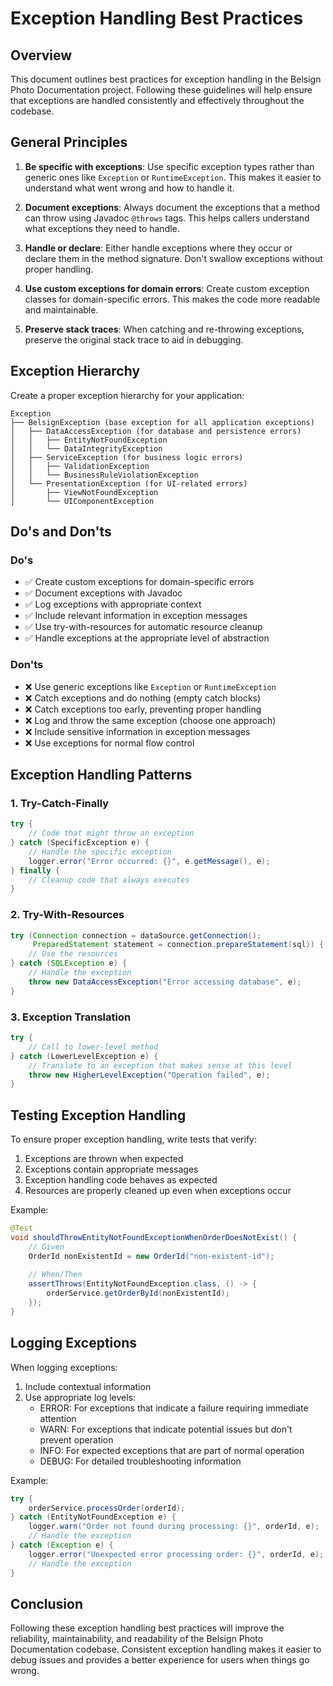 # Exception Handling Best Practices

## Overview

This document outlines best practices for exception handling in the Belsign Photo Documentation project. Following these guidelines will help ensure that exceptions are handled consistently and effectively throughout the codebase.

## General Principles

1. **Be specific with exceptions**: Use specific exception types rather than generic ones like `Exception` or `RuntimeException`. This makes it easier to understand what went wrong and how to handle it.

2. **Document exceptions**: Always document the exceptions that a method can throw using Javadoc `@throws` tags. This helps callers understand what exceptions they need to handle.

3. **Handle or declare**: Either handle exceptions where they occur or declare them in the method signature. Don't swallow exceptions without proper handling.

4. **Use custom exceptions for domain errors**: Create custom exception classes for domain-specific errors. This makes the code more readable and maintainable.

5. **Preserve stack traces**: When catching and re-throwing exceptions, preserve the original stack trace to aid in debugging.

## Exception Hierarchy

Create a proper exception hierarchy for your application:

```
Exception
├── BelsignException (base exception for all application exceptions)
│   ├── DataAccessException (for database and persistence errors)
│   │   ├── EntityNotFoundException
│   │   └── DataIntegrityException
│   ├── ServiceException (for business logic errors)
│   │   ├── ValidationException
│   │   └── BusinessRuleViolationException
│   └── PresentationException (for UI-related errors)
│       ├── ViewNotFoundException
│       └── UIComponentException
```

## Do's and Don'ts

### Do's

- ✅ Create custom exceptions for domain-specific errors
- ✅ Document exceptions with Javadoc
- ✅ Log exceptions with appropriate context
- ✅ Include relevant information in exception messages
- ✅ Use try-with-resources for automatic resource cleanup
- ✅ Handle exceptions at the appropriate level of abstraction

### Don'ts

- ❌ Use generic exceptions like `Exception` or `RuntimeException`
- ❌ Catch exceptions and do nothing (empty catch blocks)
- ❌ Catch exceptions too early, preventing proper handling
- ❌ Log and throw the same exception (choose one approach)
- ❌ Include sensitive information in exception messages
- ❌ Use exceptions for normal flow control

## Exception Handling Patterns

### 1. Try-Catch-Finally

```java
try {
    // Code that might throw an exception
} catch (SpecificException e) {
    // Handle the specific exception
    logger.error("Error occurred: {}", e.getMessage(), e);
} finally {
    // Cleanup code that always executes
}
```

### 2. Try-With-Resources

```java
try (Connection connection = dataSource.getConnection();
     PreparedStatement statement = connection.prepareStatement(sql)) {
    // Use the resources
} catch (SQLException e) {
    // Handle the exception
    throw new DataAccessException("Error accessing database", e);
}
```

### 3. Exception Translation

```java
try {
    // Call to lower-level method
} catch (LowerLevelException e) {
    // Translate to an exception that makes sense at this level
    throw new HigherLevelException("Operation failed", e);
}
```

## Testing Exception Handling

To ensure proper exception handling, write tests that verify:

1. Exceptions are thrown when expected
2. Exceptions contain appropriate messages
3. Exception handling code behaves as expected
4. Resources are properly cleaned up even when exceptions occur

Example:

```java
@Test
void shouldThrowEntityNotFoundExceptionWhenOrderDoesNotExist() {
    // Given
    OrderId nonExistentId = new OrderId("non-existent-id");
    
    // When/Then
    assertThrows(EntityNotFoundException.class, () -> {
        orderService.getOrderById(nonExistentId);
    });
}
```

## Logging Exceptions

When logging exceptions:

1. Include contextual information
2. Use appropriate log levels:
   - ERROR: For exceptions that indicate a failure requiring immediate attention
   - WARN: For exceptions that indicate potential issues but don't prevent operation
   - INFO: For expected exceptions that are part of normal operation
   - DEBUG: For detailed troubleshooting information

Example:

```java
try {
    orderService.processOrder(orderId);
} catch (EntityNotFoundException e) {
    logger.warn("Order not found during processing: {}", orderId, e);
    // Handle the exception
} catch (Exception e) {
    logger.error("Unexpected error processing order: {}", orderId, e);
    // Handle the exception
}
```

## Conclusion

Following these exception handling best practices will improve the reliability, maintainability, and readability of the Belsign Photo Documentation codebase. Consistent exception handling makes it easier to debug issues and provides a better experience for users when things go wrong.